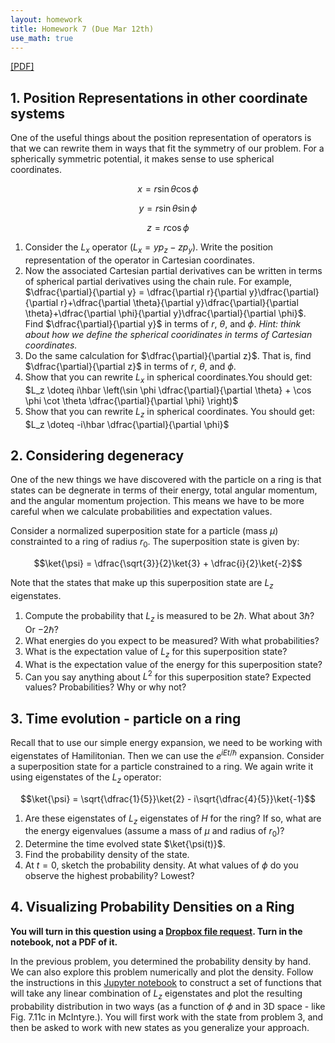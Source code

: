 ```yaml
---
layout: homework
title: Homework 7 (Due Mar 12th)
use_math: true
---
```


[[PDF]](./homework7.pdf)

## 1. Position Representations in other coordinate systems

One of the useful things about the position representation of operators is that we can rewrite them in ways that fit the symmetry of our problem. For a spherically symmetric potential, it makes sense to use spherical coordinates.

$$x = r \sin \theta \cos \phi$$

$$y = r \sin \theta \sin \phi$$

$$z = r \cos \phi$$

1. Consider the $L_x$ operator ($L_x = yp_z - zp_y$). Write the position representation of the operator in Cartesian coordinates.
2. Now the associated Cartesian partial derivatives can be written in terms of spherical partial derivatives using the chain rule. For example, $\dfrac{\partial}{\partial y} = \dfrac{\partial r}{\partial y}\dfrac{\partial}{\partial r}+\dfrac{\partial \theta}{\partial y}\dfrac{\partial}{\partial \theta}+\dfrac{\partial \phi}{\partial y}\dfrac{\partial}{\partial \phi}$. Find $\dfrac{\partial}{\partial y}$ in terms of $r$, $\theta$, and $\phi$. *Hint: think about how we define the spherical cooridinates in terms of Cartesian coordinates.*
3. Do the same calculation for $\dfrac{\partial}{\partial z}$. That is, find $\dfrac{\partial}{\partial z}$ in terms of $r$, $\theta$, and $\phi$.
4. Show that you can rewrite $L_x$ in spherical coordinates.You should get: $L_z \doteq i\hbar \left(\sin \phi \dfrac{\partial}{\partial \theta} + \cos \phi \cot \theta \dfrac{\partial}{\partial \phi} \right)$
5. Show that you can rewrite $L_z$ in spherical coordinates. You should get: $L_z \doteq -i\hbar \dfrac{\partial}{\partial \phi}$

## 2. Considering degeneracy

One of the new things we have discovered with the particle on a ring is that states can be degnerate in terms of their energy, total angular momentum, and the angular momentum projection. This means we have to be more careful when we calculate probabilities and expectation values.

Consider a normalized superposition state for a particle (mass $\mu$) constrainted to a ring of radius $r_0$. The superposition state is given by:

$$\ket{\psi} = \dfrac{\sqrt{3}}{2}\ket{3} + \dfrac{i}{2}\ket{-2}$$

Note that the states that make up this superposition state are $L_z$ eigenstates.

1. Compute the probability that $L_z$ is measured to be $2\hbar$. What about $3\hbar$? Or $-2\hbar$?
2. What energies do you expect to be measured? With what probabilities?
3. What is the expectation value of $L_z$ for this superposition state?
4. What is the expectation value of the energy for this superposition state?
5. Can you say anything about $L^2$ for this superposition state? Expected values? Probabilities? Why or why not?

## 3. Time evolution - particle on a ring

Recall that to use our simple energy expansion, we need to be working with eigenstates of Hamilitonian. Then we can use the $e^{iEt/\hbar}$ expansion. Consider a superposition state for a particle constrained to a ring. We again write it using eigenstates of the $L_z$ operator:

$$\ket{\psi} = \sqrt{\dfrac{1}{5}}\ket{2} - i\sqrt{\dfrac{4}{5}}\ket{-1}$$

1. Are these eigenstates of $L_z$ eigenstates of $H$ for the ring? If so, what are the energy eigenvalues (assume a mass of $\mu$ and radius of $r_0$)?
2. Determine the time evolved state $\ket{\psi(t)}$.
3. Find the probability density of the state.
4. At $t=0$, sketch the probability density. At what values of $\phi$ do you observe the highest probability? Lowest?

## 4. Visualizing Probability Densities on a Ring

**You will turn in this question using a [Dropbox file request](https://www.dropbox.com/request/snFW1zlAvuID9XedUo78). Turn in the notebook, not a PDF of it.**

In the previous problem, you determined the probability density by hand. We can also explore this problem numerically and plot the density. Follow the instructions in this [Jupyter notebook](./notebooks/Homework7_Problem4_STUDENT.ipynb) to construct a set of functions that will take any linear combination of $L_z$ eigenstates and plot the resulting probability distribution in two ways (as a function of $\phi$ and in 3D space - like Fig. 7.11c in McIntyre.). You will first work with the state from problem 3, and then be asked to work with new states as you generalize your approach.
